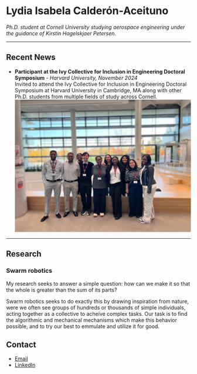 # Lydia Isabela Calderón-Aceituno 


*Ph.D. student at Cornell University studying aerospace engineering under the guidance of Kirstin Hagelskjaer Petersen.*

----
## Recent News
- **Participant at the Ivy Collective for Inclusion in Engineering Doctoral Symposium** - *Harvard University, November 2024*  
  Invited to attend the Ivy Collective for Inclusion in Engineering Doctoral Symposium at Harvard University in Cambridge, MA along with other Ph.D. students from multiple fields of study across Cornell. 
  ![Photo of doctoral students at symposium](photos/ivy_collective.jpeg) <!-- Embed images here with descriptive alt text -->
  
---

## Research
### Swarm robotics 
My research seeks to answer a simple question: how can we make it so that the whole is greater than the sum of its parts? 

Swarm robotics seeks to do exactly this by drawing inspiration from nature, were we often see groups of hundreds or thousands of simple individuals, acting together as a collective to acheive complex tasks. Our task is to find the algorithmic and mechanical mechanisms which make this behavior possible, and to try our best to emmulate and utilize it for good. 

## Contact
- [Email](mailto:lic27@cornell.edu)
- [LinkedIn](https://www.linkedin.com/in/lydia-calderón-aceituno/)
